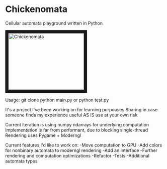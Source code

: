 # Chickenomata

Cellular automata playground written in Python

<a href="http://www.youtube.com/watch?feature=player_embedded&v=lvOOSHP0FyM
" target="_blank"><img src="http://img.youtube.com/vi/lvOOSHP0FyM/0.jpg" 
alt="Chickenomata" width="240" height="180" border="10" /></a>

Usage:
git clone
python main.py
or
python test.py

It's a project I've been working on for learning purpouses
Sharing in case someone finds my experience useful
AS IS use at your own risk

Current iteration is using numpy ndarrays for underlying computation
Implementation is far from performant, due to blocking single-thread
Rendering uses Pygame + Moderngl

Current features I'd like to work on:
-Move computation to GPU
-Add colors for nonbinary automata to moderngl rendering
-Add an interface
-Further rendering and computation optimizations
-Refactor
-Tests
-Additional automata types
